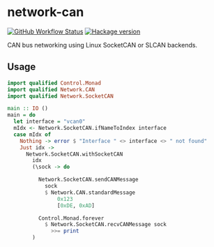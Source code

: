 # network-can

[![GitHub Workflow Status](https://img.shields.io/github/actions/workflow/status/DistRap/network-can/ci.yaml?branch=main)](https://github.com/DistRap/network-can/actions/workflows/ci.yaml)
[![Hackage version](https://img.shields.io/hackage/v/network-can.svg?color=success)](https://hackage.haskell.org/package/network-can)

CAN bus networking using Linux SocketCAN or SLCAN backends.

## Usage

```haskell
import qualified Control.Monad
import qualified Network.CAN
import qualified Network.SocketCAN

main :: IO ()
main = do
  let interface = "vcan0"
  mIdx <- Network.SocketCAN.ifNameToIndex interface
  case mIdx of
    Nothing -> error $ "Interface " <> interface <> " not found"
    Just idx ->
      Network.SocketCAN.withSocketCAN
        idx
        (\sock -> do

          Network.SocketCAN.sendCANMessage
            sock
            $ Network.CAN.standardMessage
                0x123
                [0xDE, 0xAD]

          Control.Monad.forever
            $ Network.SocketCAN.recvCANMessage sock
              >>= print
        )
```
